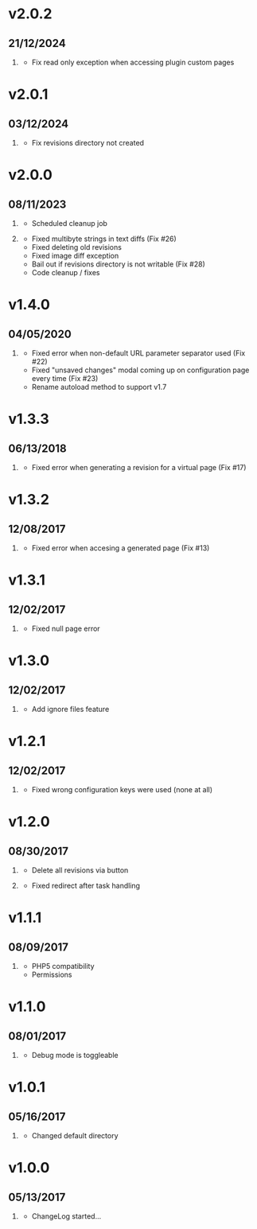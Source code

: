 # v2.0.2
##  21/12/2024

1. [](#bugfix)
    * Fix read only exception when accessing plugin custom pages

# v2.0.1
##  03/12/2024

1. [](#bugfix)
    * Fix revisions directory not created

# v2.0.0
##  08/11/2023

1. [](#new)
    * Scheduled cleanup job

2. [](#bugfix)
    * Fixed multibyte strings in text diffs (Fix #26)
    * Fixed deleting old revisions
    * Fixed image diff exception
    * Bail out if revisions directory is not writable (Fix #28)
    * Code cleanup / fixes

# v1.4.0
##  04/05/2020

1. [](#bugfix)
    * Fixed error when non-default URL parameter separator used (Fix #22)
    * Fixed "unsaved changes" modal coming up on configuration page every time (Fix #23)
    * Rename autoload method to support v1.7

# v1.3.3
##  06/13/2018

1. [](#bugfix)
    * Fixed error when generating a revision for a virtual page (Fix #17)

# v1.3.2
##  12/08/2017

1. [](#bugfix)
    * Fixed error when accesing a generated page (Fix #13)

# v1.3.1
##  12/02/2017

1. [](#bugfix)
    * Fixed null page error

# v1.3.0
##  12/02/2017

1. [](#feature)
    * Add ignore files feature

# v1.2.1
##  12/02/2017

1. [](#bugfix)
    * Fixed wrong configuration keys were used (none at all)

# v1.2.0
##  08/30/2017

1. [](#new)
    * Delete all revisions via button

2. [](#bugfix)
    * Fixed redirect after task handling

# v1.1.1
##  08/09/2017

1. [](#improved)
    * PHP5 compatibility
    * Permissions

# v1.1.0
##  08/01/2017

1. [](#improved)
    * Debug mode is toggleable

# v1.0.1
##  05/16/2017

1. [](#improved)
    * Changed default directory

# v1.0.0
##  05/13/2017

1. [](#new)
    * ChangeLog started...
